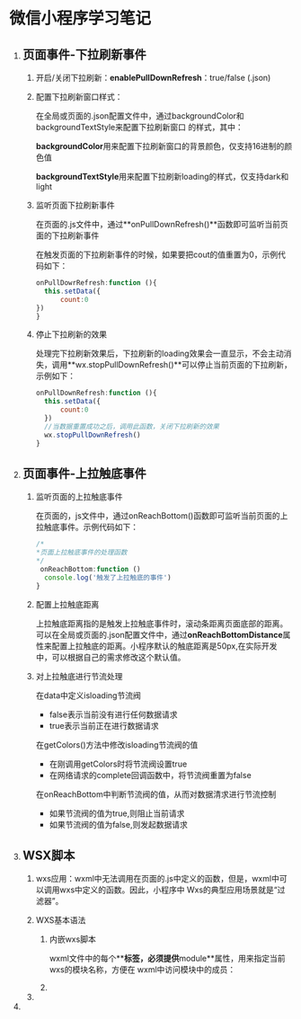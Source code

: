 # 微信小程序学习笔记

1. ## 页面事件-下拉刷新事件

   1. 开启/关闭下拉刷新：**enablePullDownRefresh**：true/false	(.json)

   2. 配置下拉刷新窗口样式：

      在全局或页面的.json配置文件中，通过backgroundColor和backgroundTextStyle来配置下拉刷新窗口
      的样式，其中：

      **backgroundColor**用来配置下拉刷新窗口的背景颜色，仅支持16进制的颜色值

      **backgroundTextStyle**用来配置下拉刷新loading的样式，仅支持dark和light

   3. 监听页面下拉刷新事件

      在页面的.js文件中，通过**onPullDownRefresh()**函数即可监听当前页面的下拉刷新事件

      在触发页面的下拉刷新事件的时候，如果要把cout的值重置为0，示例代码如下：

      ```js
      onPullDowrRefresh:function (){
      	this.setData({
      		count:0
      })
      }
      ```

   4. 停止下拉刷新的效果

      处理完下拉刷新效果后，下拉刷新的loading效果会一直显示，不会主动消失，调用**wx.stopPullDownRefresh()**可以停止当前页面的下拉刷新，示例如下：

      ```js
      onPullDownRefresh:function (){
      	this.setData({
      		count:0
      	})
      	//当数据重置成功之后，调用此函数，关闭下拉刷新的效果
      	wx.stopPullDownRefresh()
      }
      ```

   

2. ## 页面事件-上拉触底事件

   1. 监听页面的上拉触底事件

      在页面的，js文件中，通过onReachBottom()函数即可监听当前页面的上拉触底事件。示例代码如下：

      ```js
      /*
      *页面上拉触底事件的处理函数
      */
       onReachBottom:function ()
      	console.log('触发了上拉触底的事件')
      }
      ```

      

   2. 配置上拉触底距离

      上拉触底距离指的是触发上拉触底事件时，滚动条距离页面底部的距离。可以在全局或页面的.json配置文件中，通过**onReachBottomDistance**属性来配置上拉触底的距离。小程序默认的触底距离是50px,在实际开发中，可以根据自己的需求修改这个默认值。

   3. 对上拉触底进行节流处理

      在data中定义isloading节流阀

      - false表示当前没有进行任何数据请求
      - true表示当前正在进行数据请求

      在getColors()方法中修改isloading节流阀的值

      - 在刚调用getColors时将节流阀设置true
      - 在网络请求的complete回调函数中，将节流阀重置为false

      在onReachBottom中判断节流阀的值，从而对数据清求进行节流控制

      - 如果节流阀的值为true,则阻止当前请求
      - 如果节流阀的值为false,则发起数据请求

3. ## WSX脚本

   1. wxs应用：wxml中无法调用在页面的.js中定义的函数，但是，wxml中可以调用wxs中定义的函数。因此，小程序中
      Wxs的典型应用场景就是“过滤器”。

   2. WXS基本语法

      1. 内嵌wxs脚本

         wxml文件中的每个**<wxs></wxs>**标签，必须提供**module**属性，用来指定当前wxs的模块名称，方便在
         wxml中访问模块中的成员：

      2. 

   3. 

4. 
